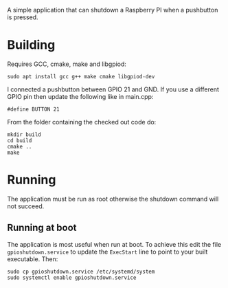 A simple application that can shutdown a Raspberry PI when a pushbutton is pressed.


Building
========
Requires GCC, cmake, make and libgpiod:

    sudo apt install gcc g++ make cmake libgpiod-dev

I connected a pushbutton between GPIO 21 and GND. If you use a different GPIO pin then update the following like in main.cpp:

    #define BUTTON 21

From the folder containing the checked out code do:

    mkdir build
    cd build
    cmake ..
    make

Running
=======
The application must be run as root otherwise the shutdown command will not succeed.

Running at boot
---------------
The application is most useful when run at boot. To achieve this edit the file `gpioshutdown.service` to update the `ExecStart` line to point to your built executable. Then:

    sudo cp gpioshutdown.service /etc/systemd/system
    sudo systemctl enable gpioshutdown.service